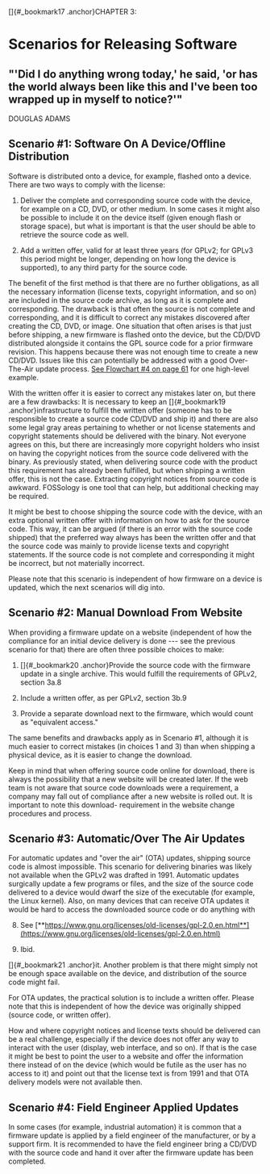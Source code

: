 []{#_bookmark17 .anchor}CHAPTER 3:

# Scenarios for Releasing Software

## "'Did I do anything wrong today,' he said, 'or has the world always been like this and I've been too wrapped up in myself to notice?'"

DOUGLAS ADAMS

## Scenario #1: Software On A Device/Offline Distribution

Software is distributed onto a device, for example, flashed onto a device. There are two ways to comply with the license:

1. Deliver the complete and corresponding source code with the device, for example on a CD, DVD, or other medium. In some cases it might also be possible to include it on the device itself (given enough flash or storage space), but what is important is that the user should be able to retrieve the source code as well.

2. Add a written offer, valid for at least three years (for GPLv2; for GPLv3 this period might be longer, depending on how long the device is supported), to any third party for the source code.

The benefit of the first method is that there are no further obligations, as all the necessary information (license texts, copyright information, and so on) are included in the source code archive, as long as it is complete and corresponding. The drawback is that often the source is not complete and corresponding, and it is difficult to correct any mistakes discovered after creating the CD, DVD, or image. One situation that often arises is that just before shipping, a new firmware is flashed onto the device, but the CD/DVD distributed alongside it contains the GPL source code for a prior firmware revision. This happens because there was not enough time to create a new CD/DVD. Issues like this can potentially be addressed with a good Over- The-Air update process. [See Flowchart #4 on page 61](#_bookmark32) for one high-level example.

With the written offer it is easier to correct any mistakes later on, but there are a few drawbacks: It is necessary to keep an []{#_bookmark19 .anchor}infrastructure to fulfill the written offer (someone has to be responsible to create a source code CD/DVD and ship it) and there are also some legal gray areas pertaining to whether or not license statements and copyright statements should be delivered with the binary. Not everyone agrees on this, but there are increasingly more copyright holders who insist on having the copyright notices from the source code delivered with the binary. As previously stated, when delivering source code with the product this requirement has already been fulfilled, but when shipping a written offer, this is not the case. Extracting copyright notices from source code is awkward. FOSSology is one tool that can help, but additional checking may be required.

It might be best to choose shipping the source code with the device, with an extra optional written offer with information on how to ask for the source code. This way, it can be argued (if there is an error with the source code shipped) that the preferred way always has been the written offer and that the source code was mainly to provide license texts and copyright statements. If the source code is not complete and corresponding it might be incorrect, but not materially incorrect.

Please note that this scenario is independent of how firmware on a device is updated, which the next scenarios will dig into.

## Scenario #2: Manual Download From Website

When providing a firmware update on a website (independent of how the compliance for an initial device delivery is done --- see the previous scenario for that) there are often three possible choices to make:

1. []{#_bookmark20 .anchor}Provide the source code with the firmware update in a single archive. This would fulfill the requirements of GPLv2, section 3a.8

2. Include a written offer, as per GPLv2, section 3b.9

3. Provide a separate download next to the firmware, which would count as "equivalent access."

The same benefits and drawbacks apply as in Scenario #1, although it is much easier to correct mistakes (in choices 1 and 3) than when shipping a physical device, as it is easier to change the download.

Keep in mind that when offering source code online for download, there is always the possibility that a new website will be created later. If the web team is not aware that source code downloads were a requirement, a company may fall out of compliance after a new website is rolled out. It is important to note this download- requirement in the website change procedures and process.

## Scenario #3: Automatic/Over The Air Updates

For automatic updates and "over the air" (OTA) updates, shipping source code is almost impossible. This scenario for delivering binaries was likely not available when the GPLv2 was drafted in 1991. Automatic updates surgically update a few programs or files, and the size of the source code delivered to a device would dwarf the size of the executable (for example, the Linux kernel). Also, on many devices that can receive OTA updates it would be hard to access the downloaded source code or do anything with

8. See [**https://www.gnu.org/licenses/old-licenses/gpl-2.0.en.html**](https://www.gnu.org/licenses/old-licenses/gpl-2.0.en.html)

9. Ibid.

[]{#_bookmark21 .anchor}it. Another problem is that there might simply not be enough space available on the device, and distribution of the source code might fail.

For OTA updates, the practical solution is to include a written offer. Please note that this is independent of how the device was originally shipped (source code, or written offer).

How and where copyright notices and license texts should be delivered can be a real challenge, especially if the device does not offer any way to interact with the user (display, web interface, and so on). If that is the case it might be best to point the user to a website and offer the information there instead of on the device (which would be futile as the user has no access to it) and point out that the license text is from 1991 and that OTA delivery models were not available then.

## Scenario #4: Field Engineer Applied Updates

In some cases (for example, industrial automation) it is common that a firmware update is applied by a field engineer of the manufacturer, or by a support firm. It is recommended to have the field engineer bring a CD/DVD with the source code and hand it over after the firmware update has been completed.
